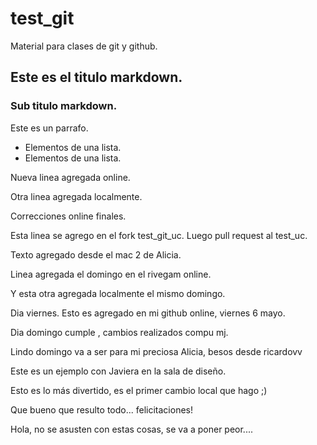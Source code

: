 # test_git
Material para clases de git y github.

## Este es el titulo markdown.

### Sub titulo markdown.

Este es un parrafo. 

* Elementos de una lista.
* Elementos de una lista.

Nueva linea agregada online. 

Otra linea agregada localmente.

Correcciones online finales. 

Esta linea se agrego en el fork test_git_uc. 
Luego pull request al test_uc. 

Texto agregado desde el mac 2 de Alicia.

Linea agregada el domingo en el rivegam online.

Y esta otra agregada localmente el mismo domingo. 

Dia viernes. Esto es agregado en mi github online, viernes 6 mayo.

Dia domingo cumple , cambios realizados compu mj.

Lindo domingo va a ser para mi preciosa Alicia, besos desde ricardovv

Este es un ejemplo con Javiera en la sala de diseño. 

Esto es lo más divertido, es el primer cambio local que hago ;)

Que bueno que resulto todo... felicitaciones!

Hola, no se asusten con estas cosas, se va a poner peor....

